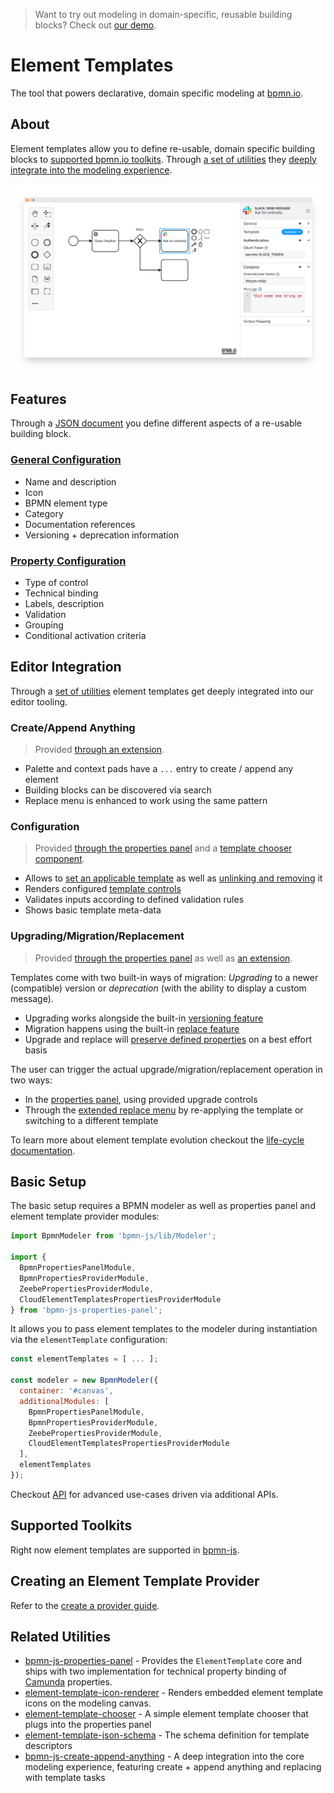 > Want to try out modeling in domain-specific, reusable building blocks? Check out [our demo](https://bpmn-io.github.io/bpmn-js-connectors-extension/?aa=1).

# Element Templates

The tool that powers declarative, domain specific modeling at [bpmn.io](https://bpmn.io/).

## About

Element templates allow you to define re-usable, domain specific building blocks to [supported bpmn.io toolkits](#supported-toolkits). Through [a set of utilities](#related-utilities) they [deeply integrate into the modeling experience](#editor-integration).

![Element Templates application demo](./docs/screenshot.png)


## Features

Through a [JSON document](./docs/DEFINITION.md#readme) you define different aspects of a re-usable building block.

### [General Configuration](./docs/DEFINITION.md#general)

* Name and description
* Icon
* BPMN element type
* Category
* Documentation references
* Versioning + deprecation information

### [Property Configuration](./docs/DEFINITION.md#properties)

* Type of control
* Technical binding
* Labels, description
* Validation
* Grouping
* Conditional activation criteria

## Editor Integration

Through a [set of utilities](#related-utilities) element templates get deeply integrated into our editor tooling.

### Create/Append Anything

> Provided [through an extension](https://github.com/bpmn-io/bpmn-js-create-append-anything).

* Palette and context pads have a `...` entry to create / append any element
* Building blocks can be discovered via search
* Replace menu is enhanced to work using the same pattern

### Configuration

> Provided [through the properties panel](https://github.com/bpmn-io/bpmn-js-properties-panel) and a [template chooser component](https://github.com/bpmn-io/element-template-chooser).

* Allows to [set an applicable template](./docs/APPLICATION.md#readme) as well as [unlinking and removing](./docs/APPLICATION.md#readme) it
* Renders configured [template controls](./docs/PROPERTIES_EDITING.md#readme)
* Validates inputs according to defined validation rules
* Shows basic template meta-data

### Upgrading/Migration/Replacement

> Provided [through the properties panel](https://github.com/bpmn-io/bpmn-js-properties-panel) as well as [an extension](https://github.com/bpmn-io/bpmn-js-create-append-anything).

Templates come with two built-in ways of migration: _Upgrading_ to a newer (compatible) version or _deprecation_ (with the ability to display a custom message).

* Upgrading works alongside the built-in [versioning feature](./docs/LIFE_CYCLE.md#versioning)
* Migration happens using the built-in [replace feature](./docs/LIFE_CYCLE.md#migrate-to-a-different-template)
* Upgrade and replace will [preserve defined properties](./docs/LIFE_CYCLE.md#upgrade-behavior) on a best effort basis

The user can trigger the actual upgrade/migration/replacement operation in two ways:

* In the [properties panel](https://github.com/bpmn-io/bpmn-js-properties-panel), using provided upgrade controls
* Through the [extended replace menu](https://github.com/bpmn-io/bpmn-js-create-append-anything) by re-applying the template or switching to a different template

To learn more about element template evolution checkout the [life-cycle documentation](./docs/LIFE_CYCLE.md).

## Basic Setup

The basic setup requires a BPMN modeler as well as properties panel and element template provider modules:

```javascript
import BpmnModeler from 'bpmn-js/lib/Modeler';

import {
  BpmnPropertiesPanelModule,
  BpmnPropertiesProviderModule,
  ZeebePropertiesProviderModule,
  CloudElementTemplatesPropertiesProviderModule
} from 'bpmn-js-properties-panel';
```

It allows you to pass element templates to the modeler during instantiation via the `elementTemplate` configuration:

```javascript
const elementTemplates = [ ... ];

const modeler = new BpmnModeler({
  container: '#canvas',
  additionalModules: [
    BpmnPropertiesPanelModule,
    BpmnPropertiesProviderModule,
    ZeebePropertiesProviderModule,
    CloudElementTemplatesPropertiesProviderModule
  ],
  elementTemplates
});
```

Checkout [API](./docs/API.md) for advanced use-cases driven via additional APIs.


## Supported Toolkits

Right now element templates are supported in [bpmn-js](https://github.com/bpmn-io/bpmn-js).


## Creating an Element Template Provider

Refer to the [create a provider guide](./docs/CREATE_ELEMENT_TEMPLATE_PROVIDER.md#readme).


## Related Utilities

* [bpmn-js-properties-panel](https://github.com/bpmn-io/bpmn-js-properties-panel) - Provides the `ElementTemplate` core and ships with two implementation for technical property binding of [Camunda](https://camunda.com/) properties.
* [element-template-icon-renderer](https://github.com/bpmn-io/element-templates-icons-renderer) - Renders embedded element template icons on the modeling canvas.
* [element-template-chooser](https://github.com/bpmn-io/element-template-chooser) - A simple element template chooser that plugs into the properties panel
* [element-template-json-schema](https://github.com/camunda/element-templates-json-schema) - The schema definition for template descriptors
* [bpmn-js-create-append-anything](https://github.com/bpmn-io/bpmn-js-create-append-anything) - A deep integration into the core modeling experience, featuring create + append anything and replacing with template tasks
